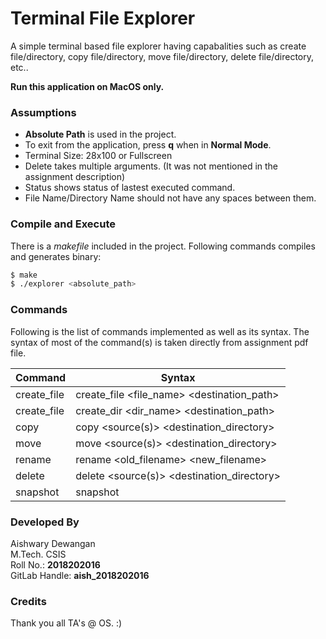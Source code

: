 # Terminal File Explorer

A simple terminal based file explorer having capabalities such as create file/directory, copy file/directory, move file/directory, delete file/directory, etc..

**Run this application on MacOS only.**

### Assumptions
* **Absolute Path** is used in the project.
* To exit from the application, press **q** when in **Normal Mode**.
* Terminal Size: 28x100 or Fullscreen
* Delete takes multiple arguments. (It was not mentioned in the assignment description)
* Status shows status of lastest executed command.
* File Name/Directory Name should not have any spaces between them.

### Compile and Execute

There is a *makefile* included in the project. Following commands compiles and generates binary:

```sh
$ make
$ ./explorer <absolute_path>
```

### Commands

Following is the list of commands implemented as well as its syntax. The syntax of most of the command(s) is taken directly from assignment pdf file.

| Command | Syntax |
| ------ | ------ |
| create_file | create_file <file_name> <destination_path> |
| create_file | create_dir <dir_name> <destination_path> |
| copy | copy <source(s)> <destination_directory> |
| move | move <source(s)> <destination_directory> |
| rename | rename <old_filename> <new_filename> |
| delete | delete <source(s)> <destination_directory> |
| snapshot | snapshot <folder> <dumpfile> |

### Developed By
Aishwary Dewangan <br/>
M.Tech. CSIS <br/>
Roll No.: **2018202016** <br/>
GitLab Handle: **aish_2018202016** <br/>

### Credits
Thank you all TA's @ OS. :)